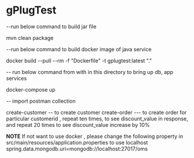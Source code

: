 # gPlugTest
--run below command to build jar file

mvn clean package

--run below command to build docker image of java service

docker build --pull --rm -f "Dockerfile" -t gplugtest:latest "." 

-- run below command from with in this directory to bring up db, app services

docker-compose up

-- import postman collection

create-customer  -- to create customer
create-order --- to create order for particular customerid , repeat ten times, to see discount_value in response, and repeat 20 times to see discount_value increase by 10%

**NOTE**
If not want to use docker , please change the following property in src/main/resources/application.properties to use localhost
spring.data.mongodb.uri=mongodb://localhost:27017/oms
